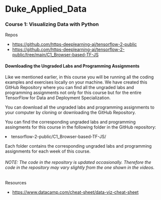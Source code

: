 # Duke_Applied_Data

### Course 1: Visualizing Data with Python
Repos
* https://github.com/https-deeplearning-ai/tensorflow-2-public
* https://github.com/https-deeplearning-ai/tensorflow-2-public/tree/main/C1_Browser-based-TF-JS

<h4> Downloading the Ungraded Labs and Programming Assignments </h4>
<p> Like we mentioned earlier, in this course you will be running all the coding examples and exercises locally on your machine. We have created this 
GitHub Repository where you can find all the ungraded labs and programming assignments not only for this course but for the entire TensorFlow for Data and Deployment Specialization.</p

<p> You can download all the ungraded labs and programming assignments to your computer by cloning or downloading the GitHub Repository.</p>





<p> You can find the corresponding ungraded labs and programming assingments for this course in the following folder in the GitHub repository:</p>



<li> tensorflow-2-public/C1_Browser-based-TF-JS/ </li>





<p> Each folder contains the corresponding ungraded labs and programming assignments for each week of this course. </p>

###### NOTE: The code in the repository is updated occasionally. Therefore the code in the repository may vary slightly from the one shown in the videos. 

Resources
* https://www.datacamp.com/cheat-sheet/data-viz-cheat-sheet
